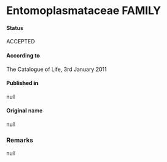# Entomoplasmataceae FAMILY

#### Status
ACCEPTED

#### According to
The Catalogue of Life, 3rd January 2011

#### Published in
null

#### Original name
null

### Remarks
null